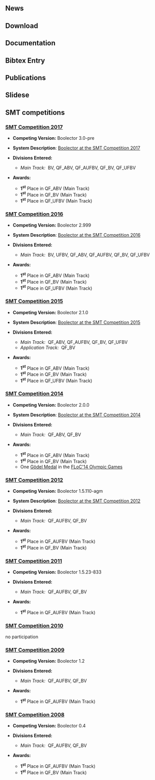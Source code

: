 ## News

## Download

## Documentation

## Bibtex Entry

## Publications

## Slidese

## SMT competitions

<h3>
  <a href="http://smtcomp.sourceforge.net/2017/" target="_blank">
    SMT Competition 2017
  </a>
</h3>

  - **Competing Version:** Boolector 3.0-pre

  - **System Description**:
      [Boolector at the SMT Competition 2017](http://fmv.jku.at/papers/NiemetzPreinerBiere-SMT-Competition-2017.pdf)

  - **Divisions Entered:**
    - *Main Track:*&nbsp; BV, QF_ABV, QF_AUFBV, QF_BV, QF_UFBV

  - **Awards:**
    - **1<sup>st</sup>** Place in QF_ABV (Main Track)
    - **1<sup>st</sup>** Place in QF_BV (Main Track)
    - **1<sup>st</sup>** Place in QF_UFBV (Main Track)


<h3>
  <a href="http://smtcomp.sourceforge.net/2016/" target="_blank">
    SMT Competition 2016
  </a>
</h3>

  - **Competing Version:** Boolector 2.999

  - **System Description**:
      [Boolector at the SMT Competition 2016](http://fmv.jku.at/papers/NiemetzPreinerBiere-SMT-Competition-2016.pdf)

  - **Divisions Entered:**
    - *Main Track:*&nbsp; BV, UFBV, QF_ABV, QF_AUFBV, QF_BV, QF_UFBV

  - **Awards:**
    - **1<sup>st</sup>** Place in QF_ABV (Main Track)
    - **1<sup>st</sup>** Place in QF_BV (Main Track)
    - **1<sup>st</sup>** Place in QF_UFBV (Main Track)

<h3>
  <a href="http://smtcomp.sourceforge.net/2015/" target="_blank">
    SMT Competition 2015
  </a>
</h3>

  - **Competing Version:** Boolector 2.1.0

  - **System Description**:
      [Boolector at the SMT Competition 2015](http://fmv.jku.at/papers/NiemetzPreinerBiere-SMT-Competition-2015.pdf)

  - **Divisions Entered:**
    - *Main Track:*&nbsp; QF_ABV, QF_AUFBV, QF_BV, QF_UFBV
    - *Application Track:*&nbsp; QF_BV

  - **Awards:**
    - **1<sup>st</sup>** Place in QF_ABV (Main Track)
    - **1<sup>st</sup>** Place in QF_BV (Main Track)
    - **1<sup>st</sup>** Place in QF_UFBV (Main Track)

<h3>
  <a href="http://smtcomp.sourceforge.net/2014/" target="_blank">
    SMT Competition 2014
  </a>
</h3>

  - **Competing Version:** Boolector 2.0.0

  - **System Description**:
      [Boolector at the SMT Competition 2014](http://fmv.jku.at/papers/NiemetzPreinerBiere-SMT-Competition-2014.pdf)

  - **Divisions Entered:**
    - *Main Track:*&nbsp; QF_ABV, QF_BV

  - **Awards:**
    - **1<sup>st</sup>** Place in QF_ABV (Main Track)
    - **1<sup>st</sup>** Place in QF_BV (Main Track)
    - One [G&ouml;del Medal](img/goedel.jpg) in the [FLoC'14 Olympic Games](http://vsl2014.at/olympics/)

<h3>
  <a href="http://smtcomp.sourceforge.net/2012/" target="_blank">
    SMT Competition 2012
  </a>
</h3>

  - **Competing Version:** Boolector 1.5.110-agm

  - **System Description**:
      [Boolector at the SMT Competition 2012](http://fmv.jku.at/papers/Biere-SMT-Competition-2012.pdf)

  - **Divisions Entered:**
    - *Main Track:*&nbsp; QF_AUFBV, QF_BV

  - **Awards:**
    - **1<sup>st</sup>** Place in QF_AUFBV (Main Track)
    - **1<sup>st</sup>** Place in QF_BV (Main Track)

<h3>
  <a href="http://smtcomp.sourceforge.net/2011/" target="_blank">
    SMT Competition 2011
  </a>
</h3>

  - **Competing Version:** Boolector 1.5.23-833

  - **Divisions Entered:**
    - *Main Track:*&nbsp; QF_AUFBV, QF_BV

  - **Awards:**
    - **1<sup>st</sup>** Place in QF_AUFBV (Main Track)

<h3>
  <a href="http://smtcomp.sourceforge.net/2010/" target="_blank">
    SMT Competition 2010
  </a>
</h3>

no participation

<h3>
  <a href="http://smtcomp.sourceforge.net/2009/" target="_blank">
    SMT Competition 2009
  </a>
</h3>

  - **Competing Version:** Boolector 1.2

  - **Divisions Entered:**
    - *Main Track:*&nbsp; QF_AUFBV, QF_BV

  - **Awards:**
    - **1<sup>st</sup>** Place in QF_AUFBV (Main Track)

<h3>
  <a href="http://smtcomp.sourceforge.net/2008/" target="_blank">
    SMT Competition 2008
  </a>
</h3>

  - **Competing Version:** Boolector 0.4

  - **Divisions Entered:**
    - *Main Track:*&nbsp; QF_AUFBV, QF_BV 

  - **Awards:**
    - **1<sup>st</sup>** Place in QF_AUFBV (Main Track)
    - **1<sup>st</sup>** Place in QF_BV (Main Track)

